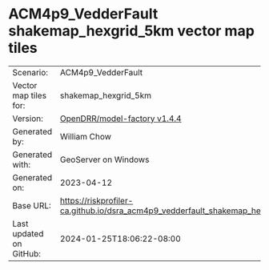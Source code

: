 # ACM4p9_VedderFault shakemap_hexgrid_5km vector map tiles

|    			|			|
| --------------------- | --------------------- |
| Scenario:		| ACM4p9_VedderFault		|
| Vector map tiles for:	| shakemap_hexgrid_5km		|
| Version:		| [OpenDRR/model-factory v1.4.4](https://github.com/OpenDRR/model-factory/releases/tag/v1.4.4)	|
| Generated by:		| William Chow	|
| Generated with:	| GeoServer on Windows	|
| Generated on:		| 2023-04-12	|
| Base URL:		| <https://riskprofiler-ca.github.io/dsra_acm4p9_vedderfault_shakemap_hexgrid_5km/> |
| Last updated on GitHub: | 2024-01-25T18:06:22-08:00 |

